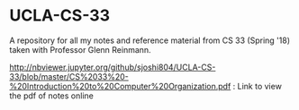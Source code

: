 # UCLA-CS-33
A repository for all my notes and reference material from CS 33 (Spring '18) taken with Professor Glenn Reinmann.

http://nbviewer.jupyter.org/github/sjoshi804/UCLA-CS-33/blob/master/CS%2033%20-%20Introduction%20to%20Computer%20Organization.pdf : Link to view the pdf of notes online
